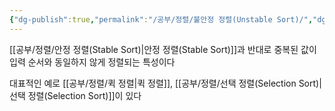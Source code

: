 ```yaml
---
{"dg-publish":true,"permalink":"/공부/정렬/불안정 정렬(Unstable Sort)/","dgPassFrontmatter":true}
---
```


[[공부/정렬/안정 정렬(Stable Sort)\|안정 정렬(Stable Sort)]]과 반대로 중복된 값이 입력 순서와 동일하지 않게 정렬되는 특성이다

대표적인 예로 [[공부/정렬/퀵 정렬\|퀵 정렬]], [[공부/정렬/선택 정렬(Selection Sort)\|선택 정렬(Selection Sort)]]이 있다